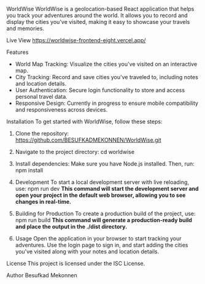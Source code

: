 WorldWise
WorldWise is a geolocation-based React application that helps you track your adventures around the world. It allows you to record and display the cities you've visited, making it easy to showcase your travels and memories.

Live View
https://worldwise-frontend-eight.vercel.app/

Features
- World Map Tracking: Visualize the cities you've visited on an interactive map.
- City Tracking: Record and save cities you've traveled to, including notes and location details.
- User Authentication: Secure login functionality to store and access personal travel data.
- Responsive Design: Currently in progress to ensure mobile compatibility and responsiveness across devices.

Installation
To get started with WorldWise, follow these steps:

1. Clone the repository:
 https://github.com/BESUFKADMEKONNEN/WorldWise.git
2. Navigate to the project directory:
 cd worldwise
3. Install dependencies:
 Make sure you have Node.js installed. Then, run:
 npm install
4. Development
 To start a local development server with live reloading, use:
 npm run dev
 **This command will start the development server and open your project in the default web browser, allowing you to see changes in real-time.**

5. Building for Production
 To create a production build of the project, use:
 npm run build
 **This command will generate a production-ready build and place the output in the ./dist directory.**

6. Usage
 Open the application in your browser to start tracking your adventures. Use the login page to sign in, and start adding the cities you've visited along with your notes and location details.

License
This project is licensed under the ISC License.

Author
Besufkad Mekonnen
